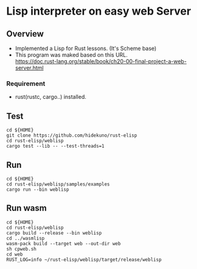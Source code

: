 Lisp interpreter on easy web Server
=================

## Overview
- Implemented a Lisp for Rust lessons. (It's Scheme base)
- This program was maked based on this URL.  
  https://doc.rust-lang.org/stable/book/ch20-00-final-project-a-web-server.html

### Requirement
- rust(rustc, cargo..) installed.

## Test
```
cd ${HOME}
git clone https://github.com/hidekuno/rust-elisp
cd rust-elisp/weblisp
cargo test --lib -- --test-threads=1
```

## Run
```
cd ${HOME}
cd rust-elisp/weblisp/samples/examples
cargo run --bin weblisp
```

## Run wasm
```
cd ${HOME}
cd rust-elisp/weblisp
cargo build --release --bin weblisp
cd ../wasmlisp
wasm-pack build --target web --out-dir web
sh cpweb.sh
cd web
RUST_LOG=info ~/rust-elisp/weblisp/target/release/weblisp
```
